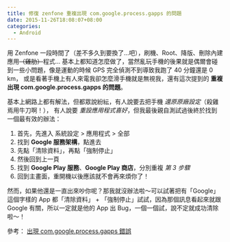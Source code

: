 ```yaml
---
title: 修復 zenfone 重複出現 com.google.process.gapps 的問題
date: 2015-11-26T18:08:07+08:00
categories:
  - Android
---
```


用 Zenfone 一段時間了（差不多久到要換了…吧），刷機、Root、降版、刪除內建應用<del>（雞肋）</del>程式…
基本上都知道怎麼做了，當然亂玩手機的後果就是偶爾會碰到一些小問題，像是運動的時候 GPS 完全偵測不到導致我跑了 40 分鐘還是 0 km，
或是看著手機上有人來電我卻怎麼滑手機就是無視我，還有這次提到的 **重複出現 com.google.process.gapps 的問題**。

基本上網路上都有解法，但都眾說紛紜，有人說要去把手機 _還原原廠設定_（殺雞焉用牛刀啊！），
有人說要 _重設應用程式喜好_，但我最後親自測試過後終於找到一個最有效的辦法：

1. 首先，先進入 系統設定 > 應用程式 > 全部
2. 找到 **Google 服務架構**，點進去
3. 先點「清除資料」，再點「強制停止」
4. 然後回到上一頁
5. 找到 **Google Play 服務**、**Google Play 商店**，分別重複 _第 3 步驟_
6. 回到主畫面，重開機以後應該就不會再來煩你了！

然而，如果他還是一直出來吵你呢？那我就沒辦法啦～可以試著把有「Google」這個字樣的 App 都「清除資料」 + 「強制停止」試試，因為那個訊息看起來就跟 Google 有關，所以一定就是他的 App 出 Bug，一個一個試，說不定就成功清除啦～！

參考： [出現 com.google.process.gapps 錯誤](http://www.asus.com/zentalk/tw/forum.php?mod=viewthread&tid=82226)
